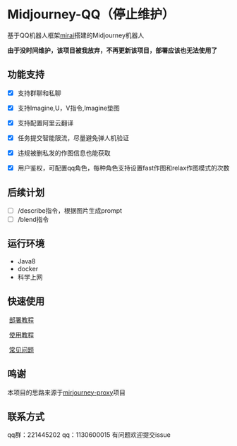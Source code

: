 # Midjourney-QQ（停止维护）

基于QQ机器人框架[mirai](https://github.com/mamoe/mirai)搭建的Midjourney机器人

**由于没时间维护，该项目被我放弃，不再更新该项目，部署应该也无法使用了**

## 功能支持

- [x] 支持群聊和私聊

- [x] 支持Imagine,U，V指令,Imagine垫图
- [x] 支持配置阿里云翻译
- [x] 任务提交智能限流，尽量避免弹人机验证
- [x] 违规被删私发的作图信息也能获取
- [x] 用户鉴权，可配置qq角色，每种角色支持设置fast作图和relax作图模式的次数

## 后续计划
- [ ] /describe指令，根据图片生成prompt
- [ ] /blend指令

## 运行环境

* Java8 
* docker
* 科学上网

## 快速使用

​	[部署教程](docs/quickStart.md)

​	[使用教程](docs/command.md)

​	[常见问题](docs/issue.md)

## 鸣谢

本项目的思路来源于[mirjourney-proxy](https://github.com/novicezk/midjourney-proxy)项目



## 联系方式

qq群：221445202
qq：1130600015
有问题欢迎提交issue







